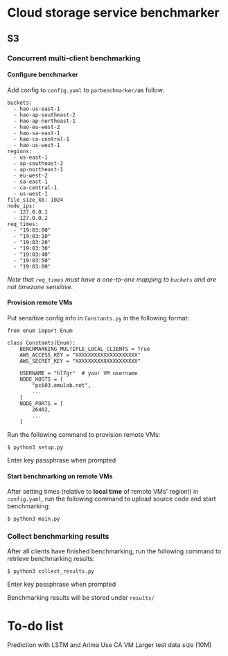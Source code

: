 # Cloud storage service benchmarker
## S3
### Concurrent multi-client benchmarking
#### Configure benchmarker
Add config to `config.yaml` to `parbenchmarker/`as follow:
```
buckets: 
  - hao-us-east-1
  - hao-ap-southeast-2
  - hao-ap-northeast-1
  - hao-eu-west-2
  - hao-sa-east-1
  - hao-ca-central-1
  - hao-us-west-1
regions:
  - us-east-1
  - ap-southeast-2
  - ap-northeast-1
  - eu-west-2
  - sa-east-1
  - ca-central-1
  - us-west-1
file_size_kb: 1024
node_ips:
  - 127.0.0.1
  - 127.0.0.2
req_times:
  - "19:03:00"
  - "19:03:10"
  - "19:03:20"
  - "19:03:30"
  - "19:03:40"
  - "19:03:50"
  - "19:03:00"
```
*Note that `req_times` must have a one-to-one mapping to `buckets` and are not timezone sensitive.*

#### Provision remote VMs
Put sensitive config info in `Constants.py` in the following format:
```
from enum import Enum 

class Constants(Enum):
    BENCHMARKING_MULTIPLE_LOCAL_CLIENTS = True
    AWS_ACCESS_KEY = "XXXXXXXXXXXXXXXXXXXX"
    AWS_SECRET_KEY = "XXXXXXXXXXXXXXXXXXXX"

    USERNAME = "hl7gr"  # your VM username
    NODE_HOSTS = [
        "pc603.emulab.net",
        ...
    ]
    NODE_PORTS = [
        26402,
        ...
    ]
```
Run the following command to provision remote VMs:
```
$ python3 setup.py
```
Enter key passphrase when prompted

#### Start benchmarking on remote VMs
After setting times (relative to **local time** of remote VMs' region!) in `config.yaml`, run the following command to upload source code and start benchmarking:
```
$ python3 main.py
```

### Collect benchmarking results
After all clients have finished benchmarking, run the following command to retrieve benchmarking results:
```
$ python3 collect_results.py
```
Enter key passphrase when prompted

Benchmarking results will be stored under `results/`


# To-do list
Prediction with LSTM and Arima
Use CA VM 
Larger test data size (10M)




